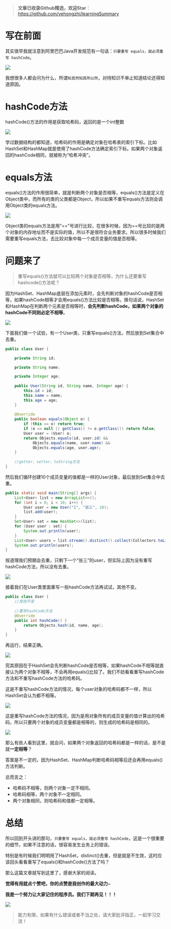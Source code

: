 > **文章已收录Github精选，欢迎Star**：https://github.com/yehongzhi/learningSummary

# 写在前面

其实很早我就注意到阿里巴巴Java开发规范有一句话：`只要重写 equals，就必须重写 hashCode`。

![](https://static.lovebilibili.com/hashcode_equals_1.png)

我想很多人都会问为什么，所谓`知其然知其所以然`，对待知识不单止知道结论还得知道原因。

# hashCode方法

hashCode()方法的作用是获取哈希码，返回的是一个int整数

![](https://static.lovebilibili.com/hashcode_equals_2.png)

学过数据结构的都知道，哈希码的作用是确定对象在哈希表的索引下标。比如HashSet和HashMap就是使用了hashCode方法确定索引下标。如果两个对象返回的hashCode相同，就被称为“哈希冲突”。

# equals方法

equals()方法的作用很简单，就是判断两个对象是否相等，equals()方法是定义在Object类中，而所有的类的父类都是Object，所以如果不重写equals方法则会调用Object类的equals方法。

![](https://static.lovebilibili.com/hashcode_equals_3.png)

Object类的equals方法是用“==”号进行比较，在很多时候，因为==号比较的是两个对象的内存地址而不是实际的值，所以不是很符合业务要求。所以很多时候我们需要重写equals方法，去比较对象中每一个成员变量的值是否相等。

# 问题来了

>  重写equals()方法就可以比较两个对象是否相等，为什么还要重写hashcode()方法呢？

因为HashSet、HashMap底层在添加元素时，会先判断对象的hashCode是否相等，如果hashCode相等才会用equals()方法比较是否相等。换句话说，HashSet和HashMap在判断两个元素是否相等时，**会先判断hashCode，如果两个对象的hashCode不同则必定不相等**。

![](https://static.lovebilibili.com/hashcode_equals_8.png)

下面我们做一个试验，有一个User类，只重写equals()方法，然后放到Set集合中去重。

```java
public class User {

    private String id;

    private String name;

    private Integer age;
    
    public User(String id, String name, Integer age) {
        this.id = id;
        this.name = name;
        this.age = age;
    }
    
    @Override
    public boolean equals(Object o) {
        if (this == o) return true;
        if (o == null || getClass() != o.getClass()) return false;
        User user = (User) o;
        return Objects.equals(id, user.id) &&
            Objects.equals(name, user.name) &&
            Objects.equals(age, user.age);
    }
    
    //getter、setter、toString方法
}
```

然后我们循环创建10个成员变量的值都是一样的User对象，最后放到Set集合中去重。

```java
public static void main(String[] args) {
    List<User> list = new ArrayList<>();
    for (int i = 0; i < 10; i++) {
        User user = new User("1", "张三", 18);
        list.add(user);
    }
    Set<User> set = new HashSet<>(list);
    for (User user : set) {
        System.out.println(user);
    }
    List<User> users = list.stream().distinct().collect(Collectors.toList());
    System.out.println(users);
}
```

按道理我们预期会去重，只剩下一个“张三”的user，但实际上因为没有重写hashCode方法，所以没有去重。

![](https://static.lovebilibili.com/hashcode_equals_4.png)

接着我们在User类里面重写一些hashCode方法再试试，其他不变。

```java
public class User {
    //其他不变
    
    //重写hashCode方法
    @Override
    public int hashCode() {
        return Objects.hash(id, name, age);
    }
}
```

再运行，结果正确。

![](https://static.lovebilibili.com/hashcode_equals_5.png)

究其原因在于HashSet会先判断hashCode是否相等，如果hashCode不相等就直接认为两个对象不相等，不会再用equals()比较了。我们不妨看看重写hashCode方法和不重写hashCode方法的哈希码。

这是不重写hashCode方法的情况，每个user对象的哈希码都不一样，所以HashSet会认为都不相等。

![](https://static.lovebilibili.com/hashcode_equals_6.png)

这是重写hashCode方法的情况，因为是用对象所有的成员变量的值计算出的哈希码，所以只要两个对象的成员变量都是相等的，则生成的哈希码是相同的。

![](https://static.lovebilibili.com/hashcode_equals_7.png)

那么有些人看到这里，就会问，如果两个对象返回的哈希码都是一样的话，是不是就**一定相等**？

答案是不一定的，因为HashSet、HashMap判断哈希码相等后还会再用equals()方法判断。

总而言之：

- 哈希码不相等，则两个对象一定不相同。
- 哈希码相等，两个对象不一定相同。
- 两个对象相同，则哈希码和值都一定相等。

# 总结

所以回到开头讲的那句，`只要重写 equals，就必须重写 hashCode`，这是一个很重要的细节，如果不注意的话，很容易发生业务上的错误。

特别是有时候我们明明用了HashSet，distinct()去重，但是就是不生效，这时应该回头看看重写了equals()和hashCode()方法了吗？

那么这篇文章就写到这里了，感谢大家的阅读。

**觉得有用就点个赞吧，你的点赞是我创作的最大动力**~

**我是一个努力让大家记住的程序员。我们下期再见！！！**

![](https://static.lovebilibili.com/dashacha.png)

> 能力有限，如果有什么错误或者不当之处，请大家批评指正，一起学习交流！